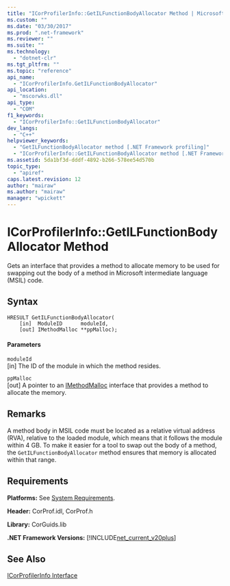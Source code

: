 ```yaml
---
title: "ICorProfilerInfo::GetILFunctionBodyAllocator Method | Microsoft Docs"
ms.custom: ""
ms.date: "03/30/2017"
ms.prod: ".net-framework"
ms.reviewer: ""
ms.suite: ""
ms.technology: 
  - "dotnet-clr"
ms.tgt_pltfrm: ""
ms.topic: "reference"
api_name: 
  - "ICorProfilerInfo.GetILFunctionBodyAllocator"
api_location: 
  - "mscorwks.dll"
api_type: 
  - "COM"
f1_keywords: 
  - "ICorProfilerInfo::GetILFunctionBodyAllocator"
dev_langs: 
  - "C++"
helpviewer_keywords: 
  - "GetILFunctionBodyAllocator method [.NET Framework profiling]"
  - "ICorProfilerInfo::GetILFunctionBodyAllocator method [.NET Framework profiling]"
ms.assetid: 5da1bf3d-dddf-4892-b266-578ee54d570b
topic_type: 
  - "apiref"
caps.latest.revision: 12
author: "mairaw"
ms.author: "mairaw"
manager: "wpickett"
---
```

# ICorProfilerInfo::GetILFunctionBodyAllocator Method
Gets an interface that provides a method to allocate memory to be used for swapping out the body of a method in Microsoft intermediate language (MSIL) code.  
  
## Syntax  
  
```  
HRESULT GetILFunctionBodyAllocator(  
    [in]  ModuleID      moduleId,  
    [out] IMethodMalloc **ppMalloc);  
```  
  
#### Parameters  
 `moduleId`  
 [in] The ID of the module in which the method resides.  
  
 `ppMalloc`  
 [out] A pointer to an [IMethodMalloc](../../../../docs/framework/unmanaged-api/profiling/imethodmalloc-interface.md) interface that provides a method to allocate the memory.  
  
## Remarks  
 A method body in MSIL code must be located as a relative virtual address (RVA), relative to the loaded module, which means that it follows the module within 4 GB. To make it easier for a tool to swap out the body of a method, the `GetILFunctionBodyAllocator` method ensures that memory is allocated within that range.  
  
## Requirements  
 **Platforms:** See [System Requirements](../../../../docs/framework/get-started/system-requirements.md).  
  
 **Header:** CorProf.idl, CorProf.h  
  
 **Library:** CorGuids.lib  
  
 **.NET Framework Versions:** [!INCLUDE[net_current_v20plus](../../../../includes/net-current-v20plus-md.md)]  
  
## See Also  
 [ICorProfilerInfo Interface](../../../../docs/framework/unmanaged-api/profiling/icorprofilerinfo-interface.md)